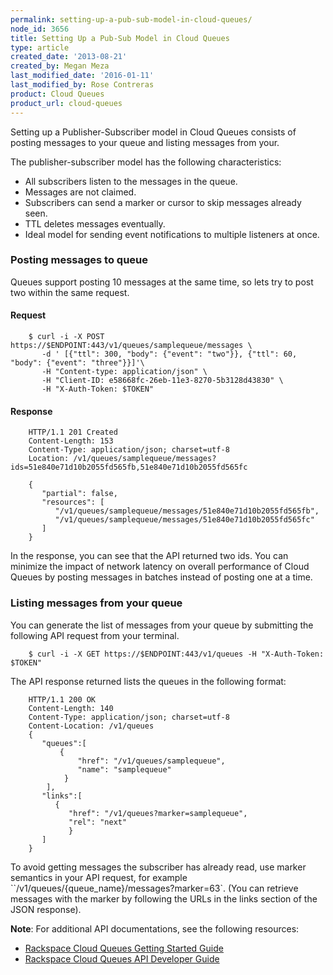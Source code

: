 ```yaml
---
permalink: setting-up-a-pub-sub-model-in-cloud-queues/
node_id: 3656
title: Setting Up a Pub-Sub Model in Cloud Queues
type: article
created_date: '2013-08-21'
created_by: Megan Meza
last_modified_date: '2016-01-11'
last_modified_by: Rose Contreras
product: Cloud Queues
product_url: cloud-queues
---
```


Setting up a Publisher-Subscriber model in Cloud Queues consists of posting messages to your queue and listing messages from your. 

The publisher-subscriber model has the following characteristics:

-   All subscribers listen to the messages in the queue.
-   Messages are not claimed.
-   Subscribers can send a marker or cursor to skip messages already seen.
-   TTL deletes messages eventually.
-   Ideal model for sending event notifications to multiple listeners at once.

### Posting messages to queue

Queues support posting 10 messages at the same time, so lets try to post
two within the same request.

#### Request

        $ curl -i -X POST https://$ENDPOINT:443/v1/queues/samplequeue/messages \
           -d ' [{"ttl": 300, "body": {"event": "two"}}, {"ttl": 60, "body": {"event": "three"}}]'\
           -H "Content-type: application/json" \
           -H "Client-ID: e58668fc-26eb-11e3-8270-5b3128d43830" \
           -H "X-Auth-Token: $TOKEN"

#### Response

        HTTP/1.1 201 Created     
        Content-Length: 153     
        Content-Type: application/json; charset=utf-8     
        Location: /v1/queues/samplequeue/messages?ids=51e840e71d10b2055fd565fb,51e840e71d10b2055fd565fc 
        
        {
           "partial": false, 
           "resources": [
              "/v1/queues/samplequeue/messages/51e840e71d10b2055fd565fb", 
              "/v1/queues/samplequeue/messages/51e840e71d10b2055fd565fc"
           ]
        }

In the response, you can see that the API returned two ids. You can minimize the impact of network latency on overall performance of Cloud Queues by posting messages in batches instead of posting one at a time.

### Listing messages from your queue

You can generate the list of messages from your queue by submitting the following API request from your terminal.

        $ curl -i -X GET https://$ENDPOINT:443/v1/queues -H "X-Auth-Token: $TOKEN"

The API response returned lists the queues in the following format:

<!-- -->

        HTTP/1.1 200 OK     
        Content-Length: 140     
        Content-Type: application/json; charset=utf-8     
        Content-Location: /v1/queues  
        {
           "queues":[
               {
                   "href": "/v1/queues/samplequeue", 
                   "name": "samplequeue"
                }
            ], 
           "links":[
              {
                 "href": "/v1/queues?marker=samplequeue", 
                 "rel": "next"
                 }
           ]
        }

To avoid getting messages the subscriber has already read, use marker semantics in your API request, for example  ``/v1/queues/{queue_name}/messages?marker=63`. (You can retrieve messages with the marker by following the URLs in the links section of the JSON response).

**Note**: 
For additional API documentations, see the following resources: 
- [Rackspace Cloud Queues Getting Started Guide](https://developer.rackspace.com/docs/cloud-queues/v1/developer-guide/#getting-started)
- [Rackspace Cloud Queues API Developer Guide](https://developer.rackspace.com/docs/cloud-queues/v1/developer-guide/#developer-guide)
